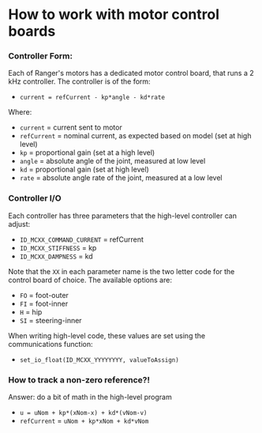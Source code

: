 # How to work with motor control boards


### Controller Form:

Each of Ranger's motors has a dedicated motor control board, that runs a 2 kHz controller. The controller is of the form:
- `current = refCurrent - kp*angle - kd*rate`

Where:
- `current` = current sent to motor 
- `refCurrent` = nominal current, as expected based on model (set at high level)
- `kp` = proportional gain (set at a high level) 
- `angle` = absolute angle of the joint, measured at low level
- `kd` = proportional gain (set at high level)
- `rate` = absolute angle rate of the joint, measured at a low level
 
### Controller I/O

Each controller has three parameters that the high-level controller can adjust:
- `ID_MCXX_COMMAND_CURRENT` = refCurrent
- `ID_MCXX_STIFFNESS` = kp
- `ID_MCXX_DAMPNESS` = kd

Note that the `XX` in each parameter name is the two letter code for the control board of choice. The available options are:
- `FO` = foot-outer
- `FI` = foot-inner
- `H` = hip
- `SI` = steering-inner

When writing high-level code, these values are set using the communications function:
- `set_io_float(ID_MCXX_YYYYYYYY, valueToAssign)`

### How to track a non-zero reference?!
Answer: do a bit of math in the high-level program
- `u = uNom + kp*(xNom-x) + kd*(vNom-v)`
- `refCurrent` = `uNom + kp*xNom + kd*vNom`